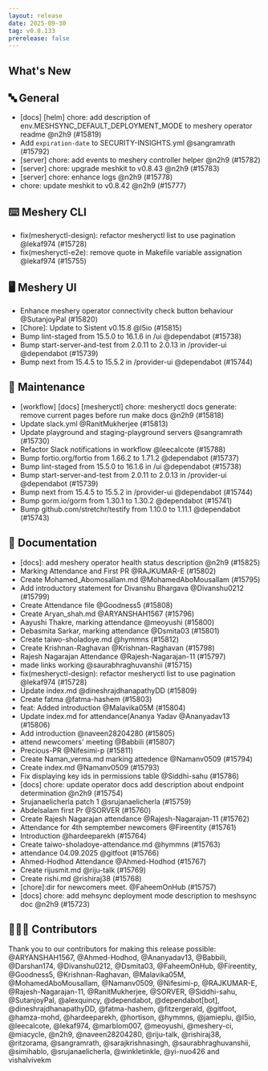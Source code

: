 ```yaml
---
layout: release
date: 2025-09-30
tag: v0.8.133
prerelease: false
---
```


## What's New
## 🔤 General
- \[docs\] \[helm\] chore: add description of env.MESHSYNC_DEFAULT_DEPLOYMENT_MODE to meshery operator readme @n2h9 (#15819)
- Add `expiration-date` to SECURITY-INSIGHTS.yml @sangramrath (#15792)
- \[server\] chore: add events to meshery controller helper @n2h9 (#15782)
- \[server\] chore: upgrade meshkit to v0.8.43 @n2h9 (#15783)
- \[server\] chore: enhance logs @n2h9 (#15778)
- chore: update meshkit to v0.8.42 @n2h9 (#15777)

## ⌨️ Meshery CLI

- fix(mesheryctl-design): refactor mesheryctl list to use pagination @lekaf974 (#15728)
- fix(mesheryctl-e2e): remove quote in Makefile variable assignation @lekaf974 (#15755)

## 🖥 Meshery UI

- Enhance meshery operator connectivity check button behaviour @SutanjoyPal (#15820)
- \[Chore\]: Update to Sistent v0.15.8 @l5io (#15815)
- Bump lint-staged from 15.5.0 to 16.1.6 in /ui @dependabot (#15738)
- Bump start-server-and-test from 2.0.11 to 2.0.13 in /provider-ui @dependabot (#15739)
- Bump next from 15.4.5 to 15.5.2 in /provider-ui @dependabot (#15744)

## 🧰 Maintenance

- \[workflow\] \[docs\] \[mesheryctl\] chore: mesheryctl docs generate: remove current pages before run make docs @n2h9 (#15818)
- Update slack.yml @RanitMukherjee (#15813)
- Update playground and staging-playground servers @sangramrath (#15730)
- Refactor Slack notifications in workflow @leecalcote (#15788)
- Bump fortio.org/fortio from 1.66.2 to 1.71.2 @dependabot (#15737)
- Bump lint-staged from 15.5.0 to 16.1.6 in /ui @dependabot (#15738)
- Bump start-server-and-test from 2.0.11 to 2.0.13 in /provider-ui @dependabot (#15739)
- Bump next from 15.4.5 to 15.5.2 in /provider-ui @dependabot (#15744)
- Bump gorm.io/gorm from 1.30.1 to 1.30.2 @dependabot (#15741)
- Bump github.com/stretchr/testify from 1.10.0 to 1.11.1 @dependabot (#15743)

## 📖 Documentation

- \[docs\]: add meshery operator health status description @n2h9 (#15825)
- Marking Attendance and First PR @RAJKUMAR-E (#15802)
- Create Mohamed_Abomosallam.md @MohamedAboMousallam (#15795)
- Add introductory statement for Divanshu Bhargava @Divanshu0212 (#15799)
- Create Attendance file @Goodness5 (#15808)
- Create Aryan_shah.md @ARYANSHAH1567 (#15796)
- Aayushi Thakre, marking attendance @meoyushi (#15800)
- Debasmita Sarkar, marking attendance @Dsmita03 (#15801)
- Create taiwo-sholadoye.md @hymmns (#15812)
- Create Krishnan-Raghavan @Krishnan-Raghavan (#15798)
- Rajesh Nagarajan Attendance @Rajesh-Nagarajan-11 (#15797)
- made links working @saurabhraghuvanshii (#15715)
- fix(mesheryctl-design): refactor mesheryctl list to use pagination @lekaf974 (#15728)
- Update index.md @dineshrajdhanapathyDD (#15809)
- Create fatma @fatma-hashem (#15803)
- feat: Added introduction @Malavika05M (#15804)
- Update index.md for attendance(Ananya Yadav @Ananyadav13 (#15806)
- Add introduction @naveen28204280 (#15805)
- attend newcomers' meeting @Babbili (#15807)
- Precious-PR @Nifesimi-p (#15811)
- Create Naman_verma.md marking attedence @Namanv0509 (#15794)
- Create index.md @Namanv0509 (#15793)
- Fix displaying key ids in permissions table @Siddhi-sahu (#15786)
- \[docs\] chore: update operator docs add description about endpoint determination @n2h9 (#15754)
- Srujanaelicherla patch 1 @srujanaelicherla (#15759)
- Abdelsalam first Pr @SORVER (#15760)
- Create Rajesh Nagarajan attendance @Rajesh-Nagarajan-11 (#15762)
- Attendance for 4th semptember newcomers @Fireentity (#15761)
- Introduction  @hardeeparekh (#15764)
- Create taiwo-sholadoye-attendance.md @hymmns (#15763)
- attendance 04.09.2025 @gitfoot (#15766)
- Ahmed-Hodhod Attendance @Ahmed-Hodhod (#15767)
- Create rijusmit.md @riju-talk (#15769)
- Create rishi.md @rishiraj38 (#15768)
- \[chore\]:dir for newcomers meet. @FaheemOnHub (#15757)
- \[docs\] chore: add mehsync deployment mode description to meshsync doc @n2h9 (#15723)

## 👨🏽‍💻 Contributors

Thank you to our contributors for making this release possible:
@ARYANSHAH1567, @Ahmed-Hodhod, @Ananyadav13, @Babbili, @Darshan174, @Divanshu0212, @Dsmita03, @FaheemOnHub, @Fireentity, @Goodness5, @Krishnan-Raghavan, @Malavika05M, @MohamedAboMousallam, @Namanv0509, @Nifesimi-p, @RAJKUMAR-E, @Rajesh-Nagarajan-11, @RanitMukherjee, @SORVER, @Siddhi-sahu, @SutanjoyPal, @alexquincy, @dependabot, @dependabot\[bot\], @dineshrajdhanapathyDD, @fatma-hashem, @fitzergerald, @gitfoot, @hamza-mohd, @hardeeparekh, @hortison, @hymmns, @jamieplu, @l5io, @leecalcote, @lekaf974, @marblom007, @meoyushi, @meshery-ci, @miacycle, @n2h9, @naveen28204280, @riju-talk, @rishiraj38, @ritzorama, @sangramrath, @sarajkrishnasingh, @saurabhraghuvanshii, @simihablo, @srujanaelicherla, @winkletinkle, @yi-nuo426 and vishalvivekm

